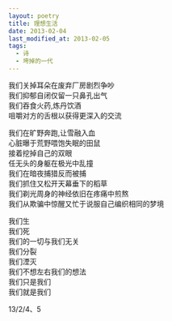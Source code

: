 ```yaml
---
layout: poetry
title: 理想生活
date: 2013-02-04
last_modified_at: 2013-02-05
tags:
  - 诗
  - 垮掉的一代
---
```



我们关掉耳朵在废弃厂房剧烈争吵  
我们抑郁自闭仅留一只鼻孔出气  
我们吞食火药,炼丹饮酒  
咀嚼对方的舌根以获得更深入的交流

我们在旷野奔跑,让雪融入血  
心脏曝于荒野喂饱失眠的田鼠  
接着挖掉自己的双眼  
任无头的身躯在极光中乱撞  
我们在暗夜捕猎反而被捕  
我们抓住又松开天幕垂下的稻草  
我们剃光周身的神经依旧在疼痛中煎熬  
我们从欺骗中惊醒又忙于说服自己编织相同的梦境

我们生  
我们死  
我们的一切与我们无关  
我们分裂  
我们湮灭  
我们不想左右我们的想法  
我们只是我们  
我们就是我们

13/2/4、5
